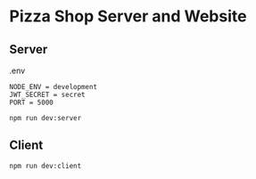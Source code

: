 # Pizza Shop Server and Website

## Server

.env
```
NODE_ENV = development
JWT_SECRET = secret
PORT = 5000
```
```
npm run dev:server
```

## Client

```
npm run dev:client
```